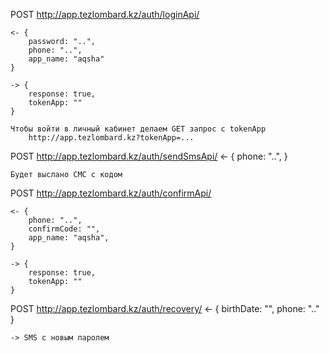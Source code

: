 POST http://app.tezlombard.kz/auth/loginApi/

    <- {
        password: "..",
        phone: "..",
        app_name: "aqsha"
    }
    
    -> {
        response: true,
        tokenApp: ""
    }
    
    Чтобы войти в личный кабинет делаем GET запрос с tokenApp
        http://app.tezlombard.kz?tokenApp=...

POST http://app.tezlombard.kz/auth/sendSmsApi/
    <- {
        phone: "..",
    }
    
    Будет выслано СМС с кодом
    
    
POST http://app.tezlombard.kz/auth/confirmApi/
    
    <- {
        phone: "..",
        confirmCode: "",
        app_name: "aqsha",
    }
    
    -> {
        response: true,
        tokenApp: ""
    }
    

POST http://app.tezlombard.kz/auth/recovery/
    <- {
        birthDate: "",
        phone: ".."
    }
    
    -> SMS с новым паролем
